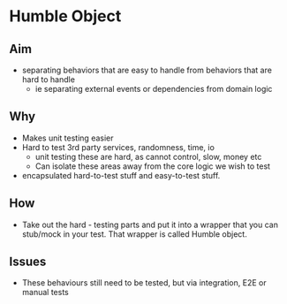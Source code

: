 # Humble Object 

## Aim 

- separating behaviors that are easy to handle from behaviors that are hard to handle 
  - ie  separating external events or dependencies from domain logic

## Why 

- Makes unit testing easier
- Hard to test 3rd party services, randomness, time, io 
  - unit testing these are hard, as cannot control, slow, money etc
  - Can isolate these areas away from the core logic we wish to test
- encapsulated hard-to-test stuff and easy-to-test stuff.

## How 

- Take out the hard - testing parts and put it into a wrapper that you can stub/mock in your test. That wrapper is called Humble object.

## Issues 

- These behaviours still need to be tested, but via integration, E2E or manual tests

